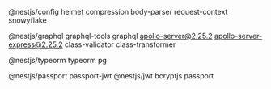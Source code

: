 @nestjs/config helmet compression body-parser request-context snowyflake

@nestjs/graphql graphql-tools graphql apollo-server@2.25.2 apollo-server-express@2.25.2 class-validator class-transformer

@nestjs/typeorm typeorm pg

@nestjs/passport passport-jwt @nestjs/jwt bcryptjs passport